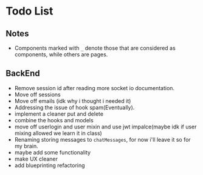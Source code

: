 # Todo List

## Notes
- Components marked with `_` denote those that are considered as components, while others are pages.

## BackEnd

- Remove session id after reading more socket io documentation.
- Move off sessions 
- Move off emails (idk why i thought i needed it)
- Addressing the issue of hook spam(Eventually).
- implement a cleaner put and delete
- combine the hooks and models
- move off userlogin and user mixin  and use jwt impalce(maybe idk if user mixing allowed we learn it in class)
- Renaming storing messages to `chatMessages`, for now i'll leave it so for my brain.
- maybe add some functionality
- make UX cleaner
- add blueprinting refactoring